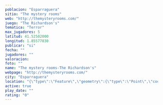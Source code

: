 ```yaml
---
poblacion: "Esparraguera"
sitio: "The mystery rooms"
web: "http://themysteryrooms.com/"
juego: "The Richardson's"
tematica: "Terror"
max_jugadores: 5
latitud: 41.52502000
longitud: 1.85577830
publicar: "si"
fecha: ""
jugadores: ""
valoracion: 
foto: ""
name: "The mystery rooms-The Richardson's"
webpage: "http://themysteryrooms.com/"
city: "Esparraguera"
location: "{\"type\":\"Feature\",\"geometry\":{\"type\":\"Point\",\"coordinates\":[1.8557783,41.52502]}}"
active: true
play_date: ""
rating: "0"
---
```

